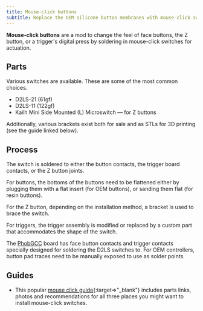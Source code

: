 ```yaml
---
title: Mouse-click buttons
subtitle: Replace the OEM silicone button membranes with mouse-click switches for a clickier feel.
---
```


**Mouse-click buttons** are a mod to change the feel of face buttons, the Z button, or a trigger's digital press by soldering in mouse-click switches for actuation.

## Parts

Various switches are available. These are some of the most common choices.

- D2LS-21 (61gf)
- D2LS-11 (122gf)
- Kailh Mini Side Mounted (L) Microswitch — for Z buttons

Additionally, various brackets exist both for sale and as STLs for 3D printing (see the guide linked below).

## Process

The switch is soldered to either the button contacts, the trigger board contacts, or the Z button joints.

For buttons, the bottoms of the buttons need to be flattened either by plugging them with a flat insert (for OEM buttons), or sanding them flat (for resin buttons).

For the Z button, depending on the installation method, a bracket is used to brace the switch.

For triggers, the trigger assembly is modified or replaced by a custom part that accommodates the shape of the switch.

The [PhobGCC](/boards#phobgcc) board has face button contacts and trigger contacts specially designed for soldering the D2LS switches to. For OEM controllers, button pad traces need to be manually exposed to use as solder points.

## Guides

- This popular [mouse click guide](https://docs.google.com/document/d/1YkUPjrc_Hsnei26CaTdg-Ubucog0JvAj6t0Ued8Bybc){:target=>"_blank"} includes parts links, photos and recommendations for all three places you might want to install mouse-click switches.
